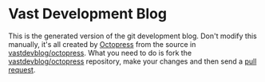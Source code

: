 Vast Development Blog
=====================

This is the generated version of the git development blog. Don't modify this manually, it's all created by [Octopress](http://octopress.org/) from the source in [vastdevblog/octopress](https://github.com/vastdevblog/octopress). What you need to do is fork the [vastdevblog/octopress](https://github.com/vastdevblog/octopress) repository, make your changes and then send a [pull request](http://help.github.com/send-pull-requests/).